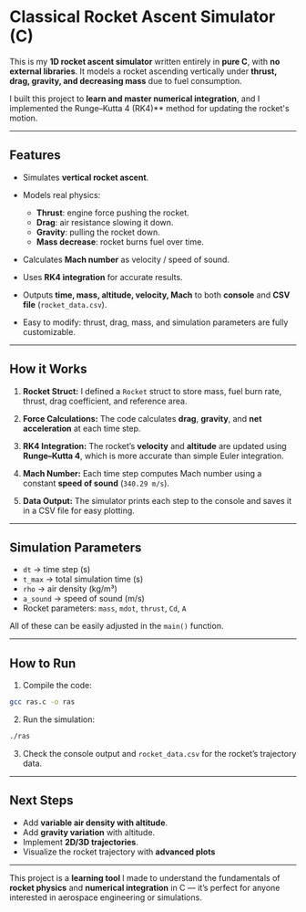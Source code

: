 # Classical Rocket Ascent Simulator (C)

This is my **1D rocket ascent simulator** written entirely in **pure C**, with **no external libraries**. It models a rocket ascending vertically under **thrust, drag, gravity, and decreasing mass** due to fuel consumption.

I built this project to **learn and master numerical integration**, and I implemented the Runge–Kutta 4 (RK4)** method for updating the rocket's motion.

---

## **Features**

* Simulates **vertical rocket ascent**.
* Models real physics:

  * **Thrust**: engine force pushing the rocket.
  * **Drag**: air resistance slowing it down.
  * **Gravity**: pulling the rocket down.
  * **Mass decrease**: rocket burns fuel over time.
* Calculates **Mach number** as velocity / speed of sound.
* Uses **RK4 integration** for accurate results.
* Outputs **time, mass, altitude, velocity, Mach** to both **console** and **CSV file** (`rocket_data.csv`).
* Easy to modify: thrust, drag, mass, and simulation parameters are fully customizable.

---

## **How it Works**

1. **Rocket Struct:**
   I defined a `Rocket` struct to store mass, fuel burn rate, thrust, drag coefficient, and reference area.

2. **Force Calculations:**
   The code calculates **drag**, **gravity**, and **net acceleration** at each time step.

3. **RK4 Integration:**
   The rocket’s **velocity** and **altitude** are updated using **Runge–Kutta 4**, which is more accurate than simple Euler integration.

4. **Mach Number:**
   Each time step computes Mach number using a constant **speed of sound** (`340.29 m/s`).

5. **Data Output:**
   The simulator prints each step to the console and saves it in a CSV file for easy plotting.

---

## **Simulation Parameters**

* `dt` → time step (s)
* `t_max` → total simulation time (s)
* `rho` → air density (kg/m³)
* `a_sound` → speed of sound (m/s)
* Rocket parameters: `mass`, `mdot`, `thrust`, `Cd`, `A`

All of these can be easily adjusted in the `main()` function.

---

## **How to Run**

1. Compile the code:

```bash
gcc ras.c -o ras
```

2. Run the simulation:

```bash
./ras
```

3. Check the console output and `rocket_data.csv` for the rocket’s trajectory data.

---

## **Next Steps**

* Add **variable air density with altitude**.
* Add **gravity variation** with altitude.
* Implement **2D/3D trajectories**.
* Visualize the rocket trajectory with **advanced plots**

---

This project is a **learning tool** I made to understand the fundamentals of **rocket physics** and **numerical integration** in C — it’s perfect for anyone interested in aerospace engineering or simulations.

